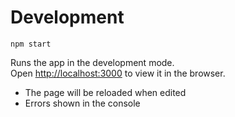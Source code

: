 # Development
```
npm start
```



Runs the app in the development mode.<br/>
Open [http://localhost:3000](http://localhost:3000) to view it in the browser.

- The page will be reloaded when edited
- Errors shown in the console
